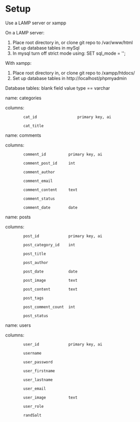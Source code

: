 # Setup

Use a LAMP server or xampp

On a LAMP server:
1. Place root directory in, or clone git repo to /var/www/html
2. Set up database tables in mySql
3. In mysql turn off strict mode using: SET sql_mode = '';

With xampp:
1. Place root directory in, or clone git repo to /xampp/htdocs/
2. Set up database tables in http://localhost/phpmyadmin

Database tables: blank field value type == varchar

name: categories

columns:	
			
			cat_id			    	primary key, ai
			
			cat_title
			
name: comments

columns: 	
			
			comment_id			primary key, ai

			comment_post_id		int
			
			comment_author
			
			comment_email
			
			comment_content		text
			
			comment_status
			
			comment_date		date
			
name: posts	

columns:	
			
			post_id				primary key, ai

			post_category_id	int

			post_title
			
			post_author
			
			post_date			date
			
			post_image			text
			
			post_content		text
			
			post_tags
			
			post_comment_count	int
			
			post_status			
			

name: users

columns:	
			
			user_id				primary key, ai

			username
			
			user_password
			
			user_firstname
			
			user_lastname
			
			user_email
			
			user_image			text
			
			user_role
			
			randSalt